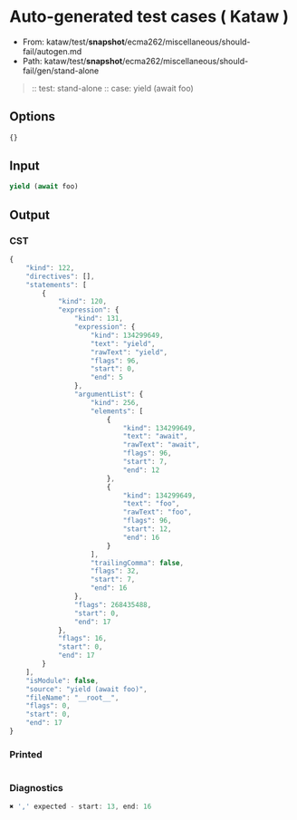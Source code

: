 # Auto-generated test cases ( Kataw )
- From: kataw/test/__snapshot__/ecma262/miscellaneous/should-fail/autogen.md
- Path: kataw/test/__snapshot__/ecma262/miscellaneous/should-fail/gen/stand-alone
> :: test: stand-alone
> :: case: yield (await foo)
## Options

`````js
{}
`````
## Input

`````js
yield (await foo)
`````
## Output

### CST

```javascript
{
    "kind": 122,
    "directives": [],
    "statements": [
        {
            "kind": 120,
            "expression": {
                "kind": 131,
                "expression": {
                    "kind": 134299649,
                    "text": "yield",
                    "rawText": "yield",
                    "flags": 96,
                    "start": 0,
                    "end": 5
                },
                "argumentList": {
                    "kind": 256,
                    "elements": [
                        {
                            "kind": 134299649,
                            "text": "await",
                            "rawText": "await",
                            "flags": 96,
                            "start": 7,
                            "end": 12
                        },
                        {
                            "kind": 134299649,
                            "text": "foo",
                            "rawText": "foo",
                            "flags": 96,
                            "start": 12,
                            "end": 16
                        }
                    ],
                    "trailingComma": false,
                    "flags": 32,
                    "start": 7,
                    "end": 16
                },
                "flags": 268435488,
                "start": 0,
                "end": 17
            },
            "flags": 16,
            "start": 0,
            "end": 17
        }
    ],
    "isModule": false,
    "source": "yield (await foo)",
    "fileName": "__root__",
    "flags": 0,
    "start": 0,
    "end": 17
}
```

### Printed

```javascript

```

### Diagnostics

```javascript
✖ ',' expected - start: 13, end: 16

```

